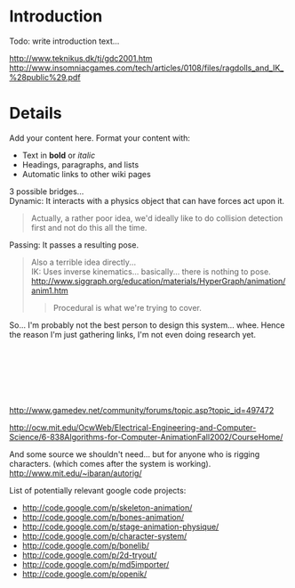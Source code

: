 # Introduction #

Todo: write introduction text...

http://www.teknikus.dk/tj/gdc2001.htm <br>
<a href='http://www.insomniacgames.com/tech/articles/0108/files/ragdolls_and_IK_%28public%29.pdf'>http://www.insomniacgames.com/tech/articles/0108/files/ragdolls_and_IK_%28public%29.pdf</a>


<h1>Details</h1>

Add your content here.  Format your content with:<br>
<ul><li>Text in <b>bold</b> or <i>italic</i>
</li><li>Headings, paragraphs, and lists<br>
</li><li>Automatic links to other wiki pages</li></ul>

3 possible bridges...<br>
Dynamic: It interacts with a physics object that can have forces act upon it.<br>
<blockquote>Actually, a rather poor idea, we'd ideally like to do collision detection first and not do this all the time.</blockquote>

Passing: It passes a resulting pose.<br>
<blockquote>Also a terrible idea directly...<br>
IK: Uses inverse kinematics... basically... there is nothing to pose.<br>
<a href='http://www.siggraph.org/education/materials/HyperGraph/animation/anim1.htm'>http://www.siggraph.org/education/materials/HyperGraph/animation/anim1.htm</a>
<blockquote>Procedural is what we're trying to cover.</blockquote></blockquote>

So... I'm probably not the best person to design this system... whee.  Hence the reason I'm just gathering links, I'm not even doing research yet.<br>
<br>
<br>
<br>
<BR><br>
<br>
<br>
<a href='http://www.gamedev.net/community/forums/topic.asp?topic_id=497472'>http://www.gamedev.net/community/forums/topic.asp?topic_id=497472</a>

<a href='http://ocw.mit.edu/OcwWeb/Electrical-Engineering-and-Computer-Science/6-838Algorithms-for-Computer-AnimationFall2002/CourseHome/'>http://ocw.mit.edu/OcwWeb/Electrical-Engineering-and-Computer-Science/6-838Algorithms-for-Computer-AnimationFall2002/CourseHome/</a>

And some source we shouldn't need... but for anyone who is rigging characters. (which comes after the system is working). <a href='http://www.mit.edu/~ibaran/autorig/'>http://www.mit.edu/~ibaran/autorig/</a>

List of potentially relevant google code projects:<br>
<ul><li><a href='http://code.google.com/p/skeleton-animation/'>http://code.google.com/p/skeleton-animation/</a>
</li><li><a href='http://code.google.com/p/bones-animation/'>http://code.google.com/p/bones-animation/</a>
</li><li><a href='http://code.google.com/p/stage-animation-physique/'>http://code.google.com/p/stage-animation-physique/</a>
</li><li><a href='http://code.google.com/p/character-system/'>http://code.google.com/p/character-system/</a>
</li><li><a href='http://code.google.com/p/bonelib/'>http://code.google.com/p/bonelib/</a>
</li><li><a href='http://code.google.com/p/2d-tryout/'>http://code.google.com/p/2d-tryout/</a>
</li><li><a href='http://code.google.com/p/md5importer/'>http://code.google.com/p/md5importer/</a>
</li><li><a href='http://code.google.com/p/openik/'>http://code.google.com/p/openik/</a>
